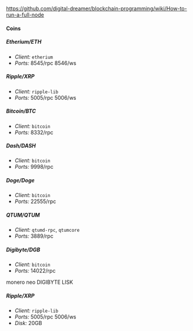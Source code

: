https://github.com/digital-dreamer/blockchain-programming/wiki/How-to-run-a-full-node


#### Coins


##### Etherium/ETH
- *Client:* `etherium`
- *Ports:* 8545/rpc 8546/ws


##### Ripple/XRP
- *Client:* `ripple-lib`
- *Ports:* 5005/rpc 5006/ws


##### Bitcoin/BTC
- *Client:* `bitcoin`
- *Ports:* 8332/rpc


##### Dash/DASH
- *Client:* `bitcoin`
- *Ports:* 9998/rpc


##### Doge/Doge
- *Client:* `bitcoin`
- *Ports:* 22555/rpc


##### QTUM/QTUM
- *Client:* `qtumd-rpc`, `qtumcore`
- *Ports:* 3889/rpc 


##### Digibyte/DGB
- *Client:* `bitcoin`
- *Ports:* 14022/rpc 


monero
neo
DIGIBYTE
LISK


##### Ripple/XRP
- *Client:* `ripple-lib`
- *Ports:* 5005/rpc 5006/ws
- *Disk:* 20GB
